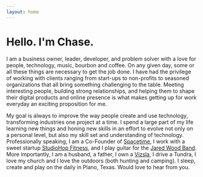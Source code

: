 ```yaml
---
layout: home
---
```

# Hello.  I'm Chase.

I am a business owner, leader, developer, and problem solver with a love for people, technology, music, bourbon and coffee. On any given day, some or all these things are necessary to get the job done. I have had the privilege of working with clients ranging from start-ups to non-profits to seasoned organizations that all bring something challenging to the table. Meeting interesting people, building strong relationships, and helping them to shape their digital products and online presence is what makes getting up for work everyday an exciting proposition for me.

My goal is always to improve the way people create and use technology, transforming industries one project at a time. I spend a large part of my life learning new things and honing new skills in an effort to evolve not only on a personal level, but also my skill set and understanding of technology. Professionally speaking, I am a Co-Founder of [Spacetime](http://heyspacetime.com), I work with a sweet startup [StudioHop Fitness](https://studiohopfitness.com), and I play guitar for the [Jared Wood Band](http://jaredwoodmusic.com).  More importantly, I am a husband, a father, I own a [Vizsla](http://www.akc.org/dog-breeds/vizsla/), I drive a Tundra, I love my church and I love the outdoors (both hunting and camping). I sleep, create and play on the daily in Plano, Texas. Would love to hear from you.
